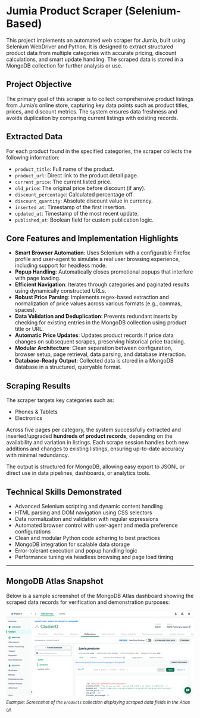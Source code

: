 # Jumia Product Scraper (Selenium-Based)

This project implements an automated web scraper for Jumia, built using Selenium WebDriver and Python. It is designed to extract structured product data from multiple categories with accurate pricing, discount calculations, and smart update handling. The scraped data is stored in a MongoDB collection for further analysis or use.

## Project Objective

The primary goal of this scraper is to collect comprehensive product listings from Jumia’s online store, capturing key data points such as product titles, prices, and discount metrics. The system ensures data freshness and avoids duplication by comparing current listings with existing records.

## Extracted Data

For each product found in the specified categories, the scraper collects the following information:

- `product_title`: Full name of the product.
- `product_url`: Direct link to the product detail page.
- `current_price`: The current listed price.
- `old_price`: The original price before discount (if any).
- `discount_percentage`: Calculated percentage off.
- `discount_quantity`: Absolute discount value in currency.
- `inserted_at`: Timestamp of the first insertion.
- `updated_at`: Timestamp of the most recent update.
- `published_at`: Boolean field for custom publication logic.

## Core Features and Implementation Highlights

- **Smart Browser Automation**: Uses Selenium with a configurable Firefox profile and user-agent to simulate a real user browsing experience, including support for headless mode.
- **Popup Handling**: Automatically closes promotional popups that interfere with page loading.
- **Efficient Navigation**: Iterates through categories and paginated results using dynamically constructed URLs.
- **Robust Price Parsing**: Implements regex-based extraction and normalization of price values across various formats (e.g., commas, spaces).
- **Data Validation and Deduplication**: Prevents redundant inserts by checking for existing entries in the MongoDB collection using product title or URL.
- **Automatic Price Updates**: Updates product records if price data changes on subsequent scrapes, preserving historical price tracking.
- **Modular Architecture**: Clean separation between configuration, browser setup, page retrieval, data parsing, and database interaction.
- **Database-Ready Output**: Collected data is stored in a MongoDB database in a structured, queryable format.

## Scraping Results

The scraper targets key categories such as:

- Phones & Tablets
- Electronics

Across five pages per category, the system successfully extracted and inserted/upgraded **hundreds of product records**, depending on the availability and variation in listings. Each scrape session handles both new additions and changes to existing listings, ensuring up-to-date accuracy with minimal redundancy.

The output is structured for MongoDB, allowing easy export to JSONL or direct use in data pipelines, dashboards, or analytics tools.

## Technical Skills Demonstrated

- Advanced Selenium scripting and dynamic content handling  
- HTML parsing and DOM navigation using CSS selectors  
- Data normalization and validation with regular expressions  
- Automated browser control with user-agent and media preference configurations  
- Clean and modular Python code adhering to best practices  
- MongoDB integration for scalable data storage  
- Error-tolerant execution and popup handling logic  
- Performance tuning via headless browsing and page load timing

---

## MongoDB Atlas Snapshot

Below is a sample screenshot of the MongoDB Atlas dashboard showing the scraped data records for verification and demonstration purposes:

![MongoDB Atlas Overview](./assets/mongo.png)
<sub>_Example: Screenshot of the `products` collection displaying scraped data fields in the Atlas UI._</sub>
